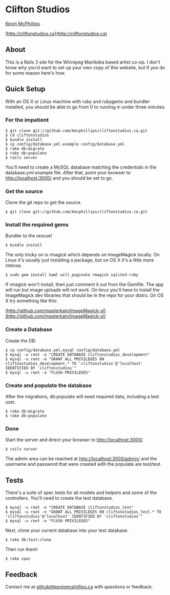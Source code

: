 # Clifton Studios

[Kevin McPhillips](mailto:github@kevinmcphillips.ca)

[http://cliftonstudios.ca](http://cliftonstudios.ca)


## About

This is a Rails 3 site for the Winnipeg Manitoba based artist co-op. I don't know why you'd want to set up your own copy of this website, but if you do for some reason here's how.

## Quick Setup

With an OS X or Linux machine with ruby and rubygems and bundler installed, you should be able to go from 0 to running in under three minutes.

### For the impatient

    $ git clone git://github.com/kmcphillips/cliftonstudios.ca.git
    $ cd cliftonstudios
    $ bundle install
    $ cp config/database.yml.example config/database.yml
    $ rake db:migrate
    $ rake db:populate
    $ rails server

You'll need to create a MySQL database matching the credentials in the database.yml example file. After that, point your browser to [http://localhost:3000/](http://localhost:3000/) and you should be set to go.

### Get the source

Clone the git repo to get the source.

    $ git clone git://github.com/kmcphillips/cliftonstudios.ca.git

### Install the required gems

Bundler to the rescue!

    $ bundle install

The only tricky on is rmagick which depends on ImageMagick locally. On Linux it's usually just installing a package, but on OS X it's a little more intense.

    $ sudo gem install haml will_paginate rmagick sqlite3-ruby

If rmagick won't install, then just comment it out from the Gemfile. The app will run but image uploads will not work. On linux you'll have to install the ImageMagick dev libraries that should be in the repo for your distro. On OS X try something like this:

[http://github.com/masterkain/ImageMagick-sl](http://github.com/masterkain/ImageMagick-sl)


### Create a Database

Create the DB:

    $ cp config/database.yml.mysql config/database.yml
    $ mysql -u root -e "CREATE DATABASE cliftonstudios_development"
    $ mysql -u root -e "GRANT ALL PRIVILEGES ON cliftonstudios_development.* TO 'cliftonstudios'@'localhost' IDENTIFIED BY 'cliftonstudios'"
    $ mysql -u root -e "FLUSH PRIVILEGES"


### Create and populate the database

After the migrations, db:populate will seed required data, including a test user.

    $ rake db:migrate
    $ rake db:populate


### Done

Start the server and direct your browser to [http://localhost:3000/](http://localhost:3000/)

    $ rails server

The admin area can be reached at [http://localhost:3000/admin/](http://localhost:3000/admin/) and the username and password that were created with the populate are test/test.


## Tests

There's a suite of spec tests for all models and helpers and some of the controllers. You'll need to create the test database.

    $ mysql -u root -e "CREATE DATABASE cliftonstudios_test"
    $ mysql -u root -e "GRANT ALL PRIVILEGES ON cliftonstudios_test.* TO 'cliftonstudios'@'localhost' IDENTIFIED BY 'cliftonstudios'"
    $ mysql -u root -e "FLUSH PRIVILEGES"

Next, clone your current database into your test database.

    $ rake db:test:clone

Then run them!

    $ rake spec


## Feedback

Contact me at [github@kevinmcphillips.ca](mailto:github@kevinmcphillips.ca) with questions or feedback.
